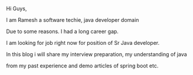 Hi Guys,

I am Ramesh a software techie, java developer domain

Due to some reasons. I had a long career gap. 

I am looking for job right now for position of Sr Java developer.

In this blog i will share my interview preparation, my understanding of java 

from my past experience and demo articles of spring boot etc. 
